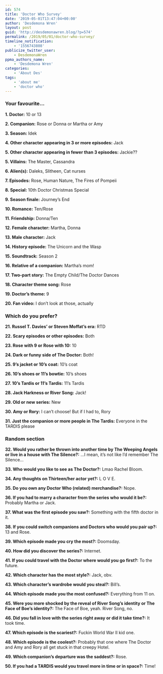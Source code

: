 ```yaml
---
id: 574
title: 'Doctor Who Survey'
date: '2019-05-01T13:47:04+00:00'
author: 'Desdemona Wren'
layout: post
guid: 'http://desdemonawren.blog/?p=574'
permalink: /2019/05/01/doctor-who-survey/
timeline_notification:
    - '1556743808'
publicize_twitter_user:
    - DesdemonaWren
ppma_authors_name:
    - 'Desdemona Wren'
categories:
    - 'About Des'
tags:
    - 'about me'
    - 'doctor who'
---
```


### Your favourite…

**1. Doctor:** 10 or 13

**2. Companion:** Rose or Donna or Martha or Amy

**3. Season:** Idek

**4. Other character appearing in 3 or more episodes:** Jack

**5. Other character appearing in fewer than 3 episodes:** Jackie??

**5. Villains:** The Master, Cassandra

**6. Alien(s):** Daleks, Slitheen, Cat nurses

**7. Episodes:** Rose, Human Nature, The Fires of Pompeii

**8. Special:** 10th Doctor Christmas Special

**9. Season finale:** Journey’s End

**10. Romance:** Ten/Rose

**11. Friendship:** Donna/Ten

**12. Female character:** Martha, Donna

**13. Male character:** Jack

**14. History episode:** The Unicorn and the Wasp

**15. Soundtrack:** Season 2

**16. Relative of a companion:** Martha’s mom!

**17. Two-part story:** The Empty Child/The Doctor Dances

**18. Character theme song:** Rose

**19. Doctor’s theme:** 9

**20. Fan video:** I don’t look at those, actually

### **Which do you prefer?**

**21. Russel T. Davies’ or Steven Moffat’s era:** RTD

**22. Scary episodes or other episodes:** Both

**23. Rose with 9 or Rose with 10:** 10

**24. Dark or funny side of The Doctor:** Both!

**25. 9’s jacket or 10’s coat:** 10’s coat

**26. 10’s shoes or 11’s bowtie:** 10’s shoes

**27. 10’s Tardis or 11’s Tardis:** 11’s Tardis

**28. Jack Harkness or River Song:** Jack!

**29. Old or new series:** New

**30. Amy or Rory:** I can’t choose! But if I had to, Rory

**31. Just the companion or more people in The Tardis:** Everyone in the TARDIS please

### Random section

**32. Would you rather be thrown into another time by The Weeping Angels or live in a house with The Silence?:** …I mean, it’s not like I’d remember The Silence…

**33. Who would you like to see as The Doctor?:** Lmao Rachel Bloom.

**34. Any thoughts on Thirteen/her actor yet?:** L O V E.

**35. Do you own any Doctor Who (related) merchandise?:** Nope.

**36. If you had to marry a character from the series who would it be?:** Probably Martha or Jack.

**37. What was the first episode you saw?:** Something with the fifth doctor in it.

**38. If you could switch companions and Doctors who would you pair up?:** 13 and Rose.

**39. Which episode made you cry the most?:** Doomsday.

**40. How did you discover the series?:** Internet.

**41. If you could travel with the Doctor where would you go first?:** To the future.

**42. Which character has the most style?:** Jack, obv.

**43. Which character’s wardrobe would you steal?:** Bill’s.

**44. Which episode made you the most confused?:** Everything from 11 on.

**45. Were you more shocked by the reveal of River Song’s identity or The Face of Boe’s identity?:** The Face of Boe, yeah. River Song, no.

**46. Did you fall in love with the series right away or did it take time?:** It took time.

**47. Which episode is the scariest?:** Fuckin World War II kid one.

**48. Which episode is the coolest?:** Probably that one where The Doctor and Amy and Rory all get stuck in that creepy Hotel.

**49. Which companion’s departure was the saddest?:** Rose.

**50. If you had a TARDIS would you travel more in time or in space?:** Time!